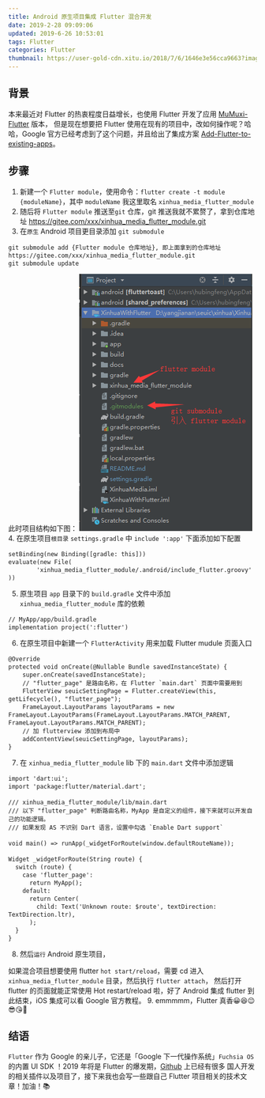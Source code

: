 ```yaml
---
title: Android 原生项目集成 Flutter 混合开发
date: 2019-2-28 09:09:06
updated: 2019-6-26 10:53:01
tags: Flutter
categories: Flutter
thumbnail: https://user-gold-cdn.xitu.io/2018/7/6/1646e3e56cca9663?imageView2/1/w/1304/h/734/q/85/format/webp/interlace/1
---
```


## 背景
本来最近对 Flutter 的热衷程度日益增长，也使用 Flutter 开发了应用 [MuMuxi-Flutter](https://github.com/yangxiaoge/wanandroid_flutter) 版本，
但是现在想要把 Flutter 使用在现有的项目中，改如何操作呢？哈哈，Google 官方已经考虑到了这个问题，并且给出了集成方案 [Add-Flutter-to-existing-apps](https://github.com/flutter/flutter/wiki/Add-Flutter-to-existing-apps)。

## 步骤
1. 新建一个 `Flutter module`，使用命令：`flutter create -t module {moduleName}`，其中 `moduleName` 我这里取名 `xinhua_media_flutter_module`
2. 随后将 `Flutter module` 推送至`git` 仓库，git 推送我就不累赘了，拿到仓库地址 https://gitee.com/xxx/xinhua_media_flutter_module.git
3. 在`原生` Android 项目更目录添加 `git submodule`
```
git submodule add {Flutter module 仓库地址}, 即上面拿到的仓库地址 https://gitee.com/xxx/xinhua_media_flutter_module.git
git submodule update
```
此时项目结构如下图：
![原生集成flutter工程目录结构.png](https://github.com/yangxiaoge/PersonResources/blob/master/flutter/%E5%8E%9F%E7%94%9F%E9%9B%86%E6%88%90flutter%E5%B7%A5%E7%A8%8B%E7%9B%AE%E5%BD%95%E7%BB%93%E6%9E%84.png?raw=true)
4. 在原生项目`根目录` `settings.gradle` 中 `include ':app'` 下面添加如下配置

```
setBinding(new Binding([gradle: this]))
evaluate(new File(
        'xinhua_media_flutter_module/.android/include_flutter.groovy'
))
```
5. 原生项目 `app` 目录下的 `build.gradle` 文件中添加 `xinhua_media_flutter_module` 库的依赖

```
// MyApp/app/build.gradle
implementation project(':flutter')
```
6. 在原生项目中新建一个 `FlutterActivity` 用来加载 Flutter mudule 页面入口

```
@Override
protected void onCreate(@Nullable Bundle savedInstanceState) {
	super.onCreate(savedInstanceState);
	// "flutter_page" 是路由名称，在 Flutter `main.dart` 页面中需要用到
	FlutterView seuicSettingPage = Flutter.createView(this, getLifecycle(), "flutter_page");
	FrameLayout.LayoutParams layoutParams = new FrameLayout.LayoutParams(FrameLayout.LayoutParams.MATCH_PARENT, FrameLayout.LayoutParams.MATCH_PARENT);
	// 加 flutterview 添加到布局中
	addContentView(seuicSettingPage, layoutParams);
}
```
7. 在 `xinhua_media_flutter_module` lib 下的 `main.dart` 文件中添加逻辑

```
import 'dart:ui';
import 'package:flutter/material.dart';

/// xinhua_media_flutter_module/lib/main.dart
/// 以下 "flutter_page" 判断路由名称，MyApp 是自定义的组件，接下来就可以开发自己的功能逻辑。
/// 如果发现 AS 不识别 Dart 语言，设置中勾选 `Enable Dart support`

void main() => runApp(_widgetForRoute(window.defaultRouteName));

Widget _widgetForRoute(String route) {
  switch (route) {
    case 'flutter_page':
      return MyApp();
    default:
      return Center(
        child: Text('Unknown route: $route', textDirection: TextDirection.ltr),
      );
  }
}
```
8. 然后`运行` Android 原生项目，

如果混合项目想要使用 flutter `hot start/reload`，需要 cd 进入 `xinhua_media_flutter_module` 目录，然后执行 `flutter attach`，
然后打开 flutter 的页面就能正常使用 Hot restart/reload 啦，好了 Android 集成 flutter 到此结束，iOS 集成可以看 Google 官方教程。
9. emmmmm，Flutter 真香😀😆😉😎😘🤩 

## 结语
`Flutter` 作为 Google 的亲儿子，它还是「Google 下一代操作系统」`Fuchsia OS` 的内置 UI SDK ！2019 年将是 Flutter 的爆发期，[Github](https://github.com/search?q=flutter) 上已经有很多
国人开发的相关插件以及项目了，接下来我也会写一些跟自己 Flutter 项目相关的技术文章！加油！📚
